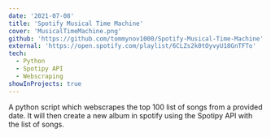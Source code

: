 ```yaml
---
date: '2021-07-08'
title: 'Spotify Musical Time Machine'
cover: 'MusicalTimeMachine.png'
github: 'https://github.com/tommynov1000/Spotify-Musical-Time-Machine'
external: 'https://open.spotify.com/playlist/6CLZs2k0tOyvyU18GnTFTo'
tech:
  - Python
  - Spotipy API
  - Webscraping
showInProjects: true
---
```


A python script which webscrapes the top 100 list of songs from a provided date. It will then create a new album in spotify using the Spotipy API with the list of songs.